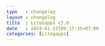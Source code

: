 ```yaml
---
type   : changelog
layout : changelog
title  : LiteGapps v3.0
date   : 2024-01-21T09:17:35+07:00
categories: [Litegapps]
---
```


